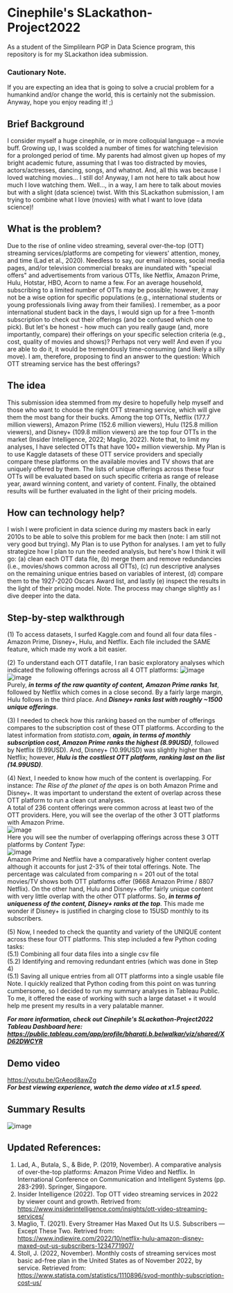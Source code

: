 # Cinephile's SLackathon-Project2022
As a student of the Simplilearn PGP in Data Science program, this repository is for my SLackathon idea submission. 


### Cautionary Note. 
If you are expecting an idea that is going to solve a crucial problem for a humankind and/or change the world, this is certainly not the submission. Anyway, hope you enjoy reading it! ;)


## Brief Background
I consider myself a huge cinephile, or in more colloquial language – a  movie buff. Growing up, I was scolded a number of times for watching television for a prolonged period of time. My parents had almost given up hopes of my bright academic future, assuming that I was too distracted by movies, actors/actresses, dancing, songs, and whatnot. And, all this was because I loved watching movies... I still do! Anyway, I am not here to talk about how much I love watching them. Well…, in a way, I am here to talk about movies but with a slight (data science) twist. With this SLackathon submission, I am trying to combine what I love (movies) with what I want to love (data science)!

 

## What is the problem?
Due to the rise of online video streaming, several over-the-top (OTT) streaming services/platforms are competing for viewers' attention, money, and time (Lad et al., 2020). Needless to say, our email inboxes, social media pages, and/or television commercial breaks are inundated with "special offers" and advertisements from various OTTs, like Netflix, Amazon Prime, Hulu, Hotstar, HBO, Acorn to name a few. For an average household, subscribing to a limited number of OTTs may be possible; however, it may not be a wise option for specific populations (e.g., international students or young professionals living away from their families). I remember, as a poor international student back in the days, I would sign up for a free 1-month subscription to check out their offerings (and be confused which one to pick). But let's be honest - how much can you really gauge (and, more importantly, compare) their offerings on your specific selection criteria (e.g., cost, quality of movies and shows)? Perhaps not very well! And even if you are able to do it, it would be tremendously time-consuming (and likely a silly move). I am, therefore, proposing to find an answer to the question: Which OTT streaming service has the best offerings? 



## The idea
This submission idea stemmed from my desire to hopefully help myself and those who want to choose the right OTT streaming service, which will give them the most bang for their bucks. Among the top OTTs, Netflix (177.7 million viewers), Amazon Prime (152.6 million viewers), Hulu (125.8 million viewers), and Disney+ (109.8 million viewers) are the top four OTTs in the market (Insider Intelligence, 2022; Maglio, 2022). Note that, to limit my analyses, I have selected OTTs that have 100+ million viewership. My Plan is to use Kaggle datasets of these OTT service providers and specially compare these platforms on the available movies and TV shows that are uniquely offered by them. The lists of unique offerings across these four OTTs will be evaluated based on such specific criteria as range of release year, award winning content, and variety of content. Finally, the obtained results will be further evaluated in the light of their pricing models.         



## How can technology help?
I wish I were proficient in data science during my masters back in early 2010s to be able to solve this problem for me back then (note: I am still not very good but trying). My Plan is to use Python for analyses. I am yet to fully strategize how I plan to run the needed analysis, but here's how I think it will go: (a) clean each OTT data file, (b) merge them and remove redundancies (i.e., movies/shows common across all OTTs), (c) run descriptive analyses on the remaining unique entries based on variables of interest, (d) compare them to the 1927-2020 Oscars Award list, and lastly (e) inspect the results in the light of their pricing model. Note. The process may change slightly as I dive deeper into the data. 



## Step-by-step walkthrough
(1) To access datasets, I surfed Kaggle.com and found all four data files - Amazon Prime, Disney+, Hulu, and Netflix. Each file included the SAME feature, which made my work a bit easier.   
   
(2) To understand each OTT datafile, I ran basic exploratory analyses which indicated the following offerings across all 4 OTT platforms:
![image](https://user-images.githubusercontent.com/114754459/201593206-1b024e16-64b2-403b-b104-3145c668a6b1.png)   
![image](https://user-images.githubusercontent.com/114754459/201594259-e088b107-f7e8-4381-8255-9c147dc882d5.png)   
Purely, ***in terms of the raw quantity of content, Amazon Prime ranks 1st***, followed by Netflix which comes in a close second. By a fairly large margin, Hulu follows in the third place. And ***Disney+ ranks last with roughly ~1500 unique offerings***.   
   
(3) I needed to check how this ranking based on the number of offerings compares to the subscription cost of these OTT platforms. According to the latest information from *statista.com*, ***again, in terms of monthly subscription cost, Amazon Prime ranks the highest (8.99USD)***, followed by Netflix (9.99USD). And, Disney+ (10.99USD) was slightly higher than Netflix; however, ***Hulu is the costliest OTT platform, ranking last on the list (14.99USD)***.  
   
(4) Next, I needed to know how much of the content is overlapping. For instance: *The Rise of the planet of the apes* is on both Amazon Prime and Disney+. It was important to understand the extent of overlap across these OTT platform to run a clean cut analyses.   
A total of 236 content offerings were common across at least two of the OTT providers. Here, you will see the overlap of the other 3 OTT platforms with Amazon Prime.    
![image](https://user-images.githubusercontent.com/114754459/201597908-9d43e232-44aa-4e35-b509-0480414b5083.png)    
Here you will see the number of overlapping offerings across these 3 OTT platforms by *Content Type*:    
![image](https://user-images.githubusercontent.com/114754459/201597390-70b69424-4a30-488a-a8dc-59eb57bcb78d.png)   
Amazon Prime and Netflix have a comparatively higher content overlap although it accounts for just 2-3% of their total offerings. Note. The percentage was calculated from comparing n = 201 out of the total movies/TV shows both OTT platforms offer (9668 Amazon Prime / 8807 Netflix). On the other hand, Hulu and Disney+ offer fairly unique content with very little overlap with the other OTT platforms. So, ***in terms of uniqueness of the content, Disney+ ranks at the top***. This made me wonder if Disney+ is justified in charging close to 15USD monthly to its subscribers.   
   
(5) Now, I needed to check the quantity and variety of the UNIQUE content across these four OTT platforms. This step included a few Python coding tasks:    
   (5.1) Combining all four data files into a single csv file   
   (5.2) Identifying and removing redundant entries (which was done in Step 4)   
   (5.1) Saving all unique entries from all OTT platforms into a single usable file   
Note. I quickly realized that Python coding from this point on was tunring cumbersome, so I decided to run my summary analyses in Tableau Public. To me, it offered the ease of working with such a large dataset + it would help me present my results in a very palatable manner.    

***For more information, check out Cinephile's SLackathon-Project2022 Tableau Dashboard here: https://public.tableau.com/app/profile/bharati.b.belwalkar/viz/shared/XD62DWCYR***   



## Demo video   
https://youtu.be/GrAeod8awZg   
***For best viewing experience, watch the demo video at x1.5 speed.***   



## Summary Results
![image](https://user-images.githubusercontent.com/114754459/201622666-189e5c72-9998-48b3-a725-96ac9a116c45.png)      



## Updated References:
1. Lad, A., Butala, S., & Bide, P. (2019, November). A comparative analysis of over-the-top platforms: Amazon Prime Video and Netflix. In International Conference on Communication and Intelligent Systems (pp. 283-299). Springer, Singapore.
2. Insider Intelligence (2022). Top OTT video streaming services in 2022 by viewer count and growth. Retrived from: https://www.insiderintelligence.com/insights/ott-video-streaming-services/
3. Maglio, T. (2021). Every Streamer Has Maxed Out Its U.S. Subscribers — Except These Two. Retrived from: https://www.indiewire.com/2022/10/netflix-hulu-amazon-disney-maxed-out-us-subscribers-1234771907/ 
4. Stoll, J. (2022, November). Monthly costs of streaming services most basic ad-free plan in the United States as of November 2022, by service. Retrieved from: https://www.statista.com/statistics/1110896/svod-monthly-subscription-cost-us/ 
